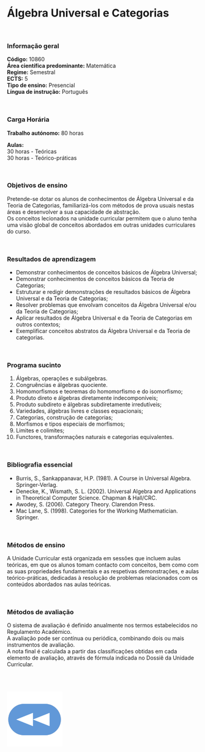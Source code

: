 # Álgebra Universal e Categorias

<br>

### Informação geral
**Código:** 10860
<br>**Área científica predominante:** Matemática
<br>**Regime:** Semestral
<br>**ECTS:** 5
<br>**Tipo de ensino:** Presencial
<br>**Língua de instrução:** Português

<br>

### Carga Horária
**Trabalho autónomo:** 80  horas

**Aulas:**
<br>30  horas  -  Teóricas
<br>30  horas  -  Teórico-práticas

<br>

### Objetivos de ensino
Pretende-se dotar os alunos de conhecimentos de Álgebra Universal e da Teoria de Categorias, familiarizá-los com métodos de prova usuais nestas áreas e desenvolver a sua capacidade de abstração.
<br>Os conceitos lecionados na unidade curricular permitem que o aluno tenha uma visão global de conceitos abordados em outras unidades curriculares do curso.

<br>

### Resultados de aprendizagem
- Demonstrar conhecimentos de conceitos básicos de Álgebra Universal;
- Demonstrar conhecimentos de conceitos básicos da Teoria de Categorias;
- Estruturar e redigir demonstrações de resultados básicos de Álgebra Universal e da Teoria de Categorias;
- Resolver problemas que envolvam conceitos da Álgebra Universal e/ou da Teoria de Categorias;
- Aplicar resultados de Álgebra Universal e da Teoria de Categorias em outros contextos;
- Exemplificar conceitos abstratos da Álgebra Universal e da Teoria de categorias.

<br>

### Programa sucinto
1. Álgebras, operações e subálgebras.
2. Congruências e álgebras quociente.
3. Homomorfismos e teoremas do homomorfismo e do isomorfismo;
4. Produto direto e álgebras diretamente indecomponíveis;
5. Produto subdireto e álgebras subdiretamente irredutíveis;
6. Variedades, álgebras livres e classes equacionais;
7. Categorias, construção de categorias;
8. Morfismos e tipos especiais de morfismos;
9. Limites e colimites;
10. Functores, transformações naturais e categorias equivalentes.

<br>

### Bibliografia essencial
* Burris, S., Sankappanavar, H.P. (1981). A Course in Universal Algebra. Springer-Verlag.
* Denecke, K., Wismath, S. L. (2002). Universal Algebra and Applications in Theoretical Computer Science. Chapman & Hall/CRC.
* Awodey, S. (2006). Category Theory. Clarendon Press.
* Mac Lane, S. (1998). Categories for the Working Mathematician. Springer.

<br>

### Métodos de ensino
A Unidade Curricular está organizada em sessões que incluem aulas teóricas, em que os alunos tomam contacto com conceitos, bem como com as suas propriedades fundamentais e as respetivas demonstrações, e aulas teórico-práticas, dedicadas à resolução de problemas relacionados com os conteúdos abordados nas aulas teóricas.

<br>

### Métodos de avaliação
O sistema de avaliação é definido anualmente nos termos estabelecidos no Regulamento Académico.
<br>A avaliação pode ser contínua ou periódica, combinando dois ou mais instrumentos de avaliação.
<br>A nota final é calculada a partir das classificações obtidas em cada elemento de avaliação, através de fórmula indicada no Dossiê da Unidade Curricular.

<br><br>

[![retroceder](https://raw.githubusercontent.com/David81820/Recursos-LCC/main/Rewind.png)](https://david81820.github.io/Recursos-LCC/2ano/2sem/AUC)
